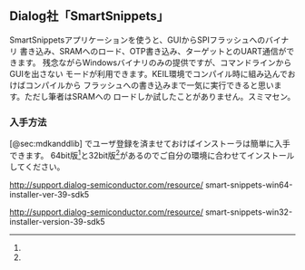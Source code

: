 
## Dialog社「SmartSnippets」
SmartSnippetsアプリケーションを使うと、GUIからSPIフラッシュへのバイナリ
書き込み、SRAMへのロード、OTP書き込み、ターゲットとのUART通信ができます。
残念ながらWindowsバイナリのみの提供ですが、コマンドラインからGUIを出さない
モードが利用できます。KEIL環境でコンパイル時に組み込んでおけばコンパイルから
フラッシュへの書き込みまで一気に実行できると思います。ただし筆者はSRAMへの
ロードしか試したことがありません。スミマセン。

### 入手方法
[@sec:mdkanddlib] でユーザ登録を済ませておけばインストーラは簡単に入手できます。
64bit版[^x86_64]と32bit版[^x86]があるのでご自分の環境に合わせてインストール
してください。

<!-- --- -->
[^x86_64]:
http://support.dialog-semiconductor.com/resource/
smart-snippets-win64-installer-ver-39-sdk5
[^x86]:
http://support.dialog-semiconductor.com/resource/
smart-snippets-win32-installer-version-39-sdk5
